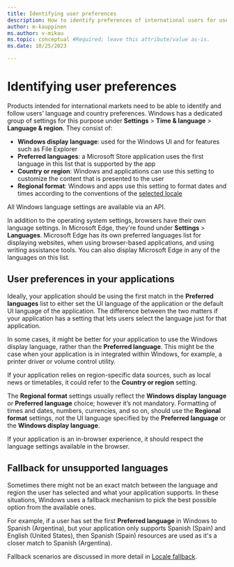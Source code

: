 ```yaml
---
title: Identifying user preferences
description: How to identify preferences of international users for user interface, input, and content, including language and regional formats.
author: m-kauppinen
ms.author: v-mikau
ms.topic: conceptual #Required; leave this attribute/value as-is.
ms.date: 10/25/2023

---
```

# Identifying user preferences

Products intended for international markets need to be able to identify and follow users’ language and country preferences. Windows has a dedicated group of settings for this purpose under **Settings** > **Time & language** > **Language & region**. They consist of:

- **Windows display language**: used for the Windows UI and for features such as File Explorer
- **Preferred languages**: a Microsoft Store application uses the first language in this list that is supported by the app
- **Country or region**: Windows and applications can use this setting to customize the content that is presented to the user
- **Regional format**: Windows and apps use this setting to format dates and times according to the conventions of the [selected locale](/dotnet/api/system.globalization.cultureinfo?view=net-7.0)

All Windows language settings are available via an API.

In addition to the operating system settings, browsers have their own language settings. In Microsoft Edge, they're found under **Settings** > **Languages**. Microsoft Edge has its own preferred languages list for displaying websites, when using browser-based applications, and using writing assistance tools. You can also display Microsoft Edge in any of the languages on this list.

## User preferences in your applications

Ideally, your application should be using the first match in the **Preferred languages** list to either set the UI language of the application or the default UI language of the application. The difference between the two matters if your application has a setting that lets users select the language just for that application.

In some cases, it might be better for your application to use the Windows display language, rather than the **Preferred language**. This might be the case when your application is in integrated within Windows, for example, a printer driver or volume control utility.

If your application relies on region-specific data sources, such as local news or timetables, it could refer to the **Country or region** setting.

The **Regional format** settings usually reflect the **Windows display language** or **Preferred language** choice; however it’s not mandatory. Formatting of times and dates, numbers, currencies, and so on, should use the **Regional format** settings, not the UI language specified by the **Preferred language** or the **Windows display language**.

If your application is an in-browser experience, it should respect the language settings available in the browser.

## Fallback for unsupported languages

Sometimes there might not be an exact match between the language and region the user has selected and what your application supports. In these situations, Windows uses a fallback mechanism to pick the best possible option from the available ones.

For example, if a user has set the first **Preferred language** in Windows to Spanish (Argentina), but your application only supports Spanish (Spain) and English (United States), then Spanish (Spain) resources are used as it's a closer match to Spanish (Argentina).

Fallback scenarios are discussed in more detail in [Locale fallback](fallback.md).
